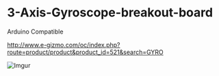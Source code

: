 # 3-Axis-Gyroscope-breakout-board
Arduino Compatible

<http://www.e-gizmo.com/oc/index.php?route=product/product&product_id=521&search=GYRO>

![Imgur](http://i.imgur.com/1rCWfh5.jpg)
